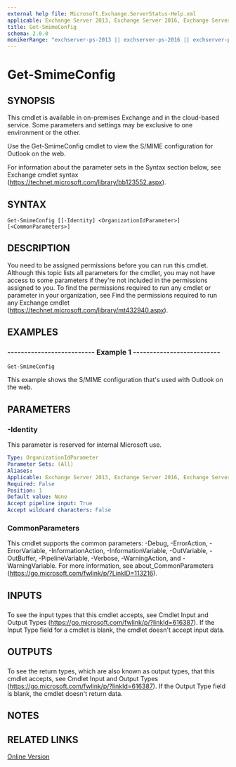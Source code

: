 ```yaml
---
external help file: Microsoft.Exchange.ServerStatus-Help.xml
applicable: Exchange Server 2013, Exchange Server 2016, Exchange Server 2019, Exchange Online, Exchange Online Protection
title: Get-SmimeConfig
schema: 2.0.0
monikerRange: "exchserver-ps-2013 || exchserver-ps-2016 || exchserver-ps-2019 || exchonline-ps || eop-ps"
---
```


# Get-SmimeConfig

## SYNOPSIS
This cmdlet is available in on-premises Exchange and in the cloud-based service. Some parameters and settings may be exclusive to one environment or the other.

Use the Get-SmimeConfig cmdlet to view the S/MIME configuration for Outlook on the web.

For information about the parameter sets in the Syntax section below, see Exchange cmdlet syntax (https://technet.microsoft.com/library/bb123552.aspx).

## SYNTAX

```
Get-SmimeConfig [[-Identity] <OrganizationIdParameter>] [<CommonParameters>]
```

## DESCRIPTION
You need to be assigned permissions before you can run this cmdlet. Although this topic lists all parameters for the cmdlet, you may not have access to some parameters if they're not included in the permissions assigned to you. To find the permissions required to run any cmdlet or parameter in your organization, see Find the permissions required to run any Exchange cmdlet (https://technet.microsoft.com/library/mt432940.aspx).

## EXAMPLES

### -------------------------- Example 1 --------------------------
```
Get-SmimeConfig
```

This example shows the S/MIME configuration that's used with Outlook on the web.

## PARAMETERS

### -Identity
This parameter is reserved for internal Microsoft use.

```yaml
Type: OrganizationIdParameter
Parameter Sets: (All)
Aliases:
Applicable: Exchange Server 2013, Exchange Server 2016, Exchange Server 2019, Exchange Online, Exchange Online Protection
Required: False
Position: 1
Default value: None
Accept pipeline input: True
Accept wildcard characters: False
```

### CommonParameters
This cmdlet supports the common parameters: -Debug, -ErrorAction, -ErrorVariable, -InformationAction, -InformationVariable, -OutVariable, -OutBuffer, -PipelineVariable, -Verbose, -WarningAction, and -WarningVariable. For more information, see about_CommonParameters (https://go.microsoft.com/fwlink/p/?LinkID=113216).

## INPUTS

###  
To see the input types that this cmdlet accepts, see Cmdlet Input and Output Types (https://go.microsoft.com/fwlink/p/?linkId=616387). If the Input Type field for a cmdlet is blank, the cmdlet doesn't accept input data.

## OUTPUTS

###  
To see the return types, which are also known as output types, that this cmdlet accepts, see Cmdlet Input and Output Types (https://go.microsoft.com/fwlink/p/?linkId=616387). If the Output Type field is blank, the cmdlet doesn't return data.

## NOTES

## RELATED LINKS

[Online Version](https://technet.microsoft.com/library/4b29fa89-0840-4fe9-8885-019fcef2e02b.aspx)

